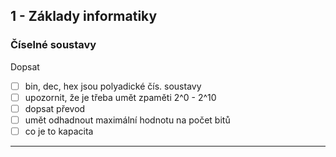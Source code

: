 ## 1 - Základy informatiky

### Číselné soustavy

Dopsat
- [ ] bin, dec, hex jsou polyadické čís. soustavy
- [ ] upozornit, že je třeba umět zpaměti 2^0 - 2^10
- [ ] dopsat převod
- [ ] umět odhadnout maximální hodnotu na počet bitů
- [ ] co je to kapacita

---